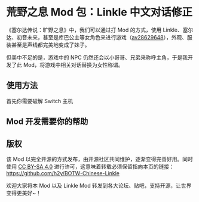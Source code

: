 # 荒野之息 Mod 包：Linkle 中文对话修正

《塞尔达传说：旷野之息》中，我们可以通过打 Mod 的方式，使用 Linkle、塞尔达、初音未来，甚至是库巴公主等女角色来进行游戏（[av28629648](https://www.bilibili.com/video/av28629648)），外观、服装甚至是声线都完美地变成了妹子。

但美中不足的是，游戏中的 NPC 仍然还会以小哥哥、兄弟来称呼主角，于是我开发了此 Mod，将游戏中相关对话替换为女性称谓。

## 使用方法

首先你需要破解 Switch 主机

## Mod 开发需要你的帮助

## 版权

该 Mod 以完全开源的方式发布，由开源社区共同维护，逐渐变得完善好用。同时使用 [CC BY-SA 4.0](https://creativecommons.org/licenses/by-sa/4.0/deed.zh) 进行许可，这意味着转载必须保留指向本页的链接：<https://github.com/h2y/BOTW-Chinese-Linkle>

欢迎大家将本 Mod 以及 Linkle Mod 转发到各大论坛、贴吧，支持开源，让世界变得更美好~！
